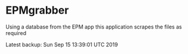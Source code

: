 # EPMgrabber
Using a database from the EPM app this application scrapes the files as required


Latest backup: Sun Sep 15 13:39:01 UTC 2019
